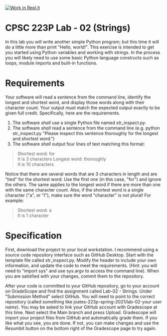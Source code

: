 [![Work in Repl.it](https://classroom.github.com/assets/work-in-replit-14baed9a392b3a25080506f3b7b6d57f295ec2978f6f33ec97e36a161684cbe9.svg)](https://classroom.github.com/online_ide?assignment_repo_id=4021048&assignment_repo_type=AssignmentRepo)
# CPSC 223P Lab - 02 (Strings)

In this lab you will write another simple Python program; but this time it will do a little more than print "Hello, world!".  This exercise is intended to get you started using Python variables and working with strings.  In the process you will likely need to use some basic Python language constructs such as loops, module imports and built-in functions.

# Requirements

Your software will read a sentence from the command line, identify the longest and shortest word, and display those words along with their character count. Your output must match the expected output exactly to be given full credit. Specifically, here are the requirements.
1. The software _shall_ use a single Python file named _str_inspect.py_.
2. The software _shall_ read a sentence from the command line (e.g. python str_inspect.py "Please inspect this sentence thoroughly for the longest and shortest word.")
3. The software _shall_ output four lines of text matching this format:  
  >Shortest word: for    
  It is 3 characters
  Longest word: thoroughly    
  It is 10 characters
  
Notice that there are several words that are 3 characters in length and are "tied" for the shortest word.  Use the first one (in this case, "for") and ignore the others.  The same applies to the longest word if there are more than one with the same character count.  Also, if the shortest word is a single character ("a", or "I"), make sure the word "character" is not plural! For example:
  >Shortest word: a    
  It is 1 character

# Specification

First, download the project to your local workstation.  I recommend using a source code repository interface such as GitHub Desktop. Start with the template file called str_inspect.py. Modify the header to include your own information, and update the code to meet the requirements. (Hint: you will need to "import sys" and use sys.argv to access the command line). When you are satisfied with your changes, commit them to the repository.

After your code is committed to your GitHub repository, go to your account on GradeScope and find the assignment called Lab-02 - Strings. Under "Submission Method" select GitHub. You will need to point to the correct repository (called something like joates-223p-spring-2021/lab-02-_your user name_).  You may be asked to link your GitHub account with Gradescope at this time.  Next select the Main branch and press Upload. Gradescope will import your project files from GitHub and automatically grade them.  If you like what you see, you are done.  If not, you can make changes and use the Resumbit button on the bottom right of the Gradescope page to try again.
